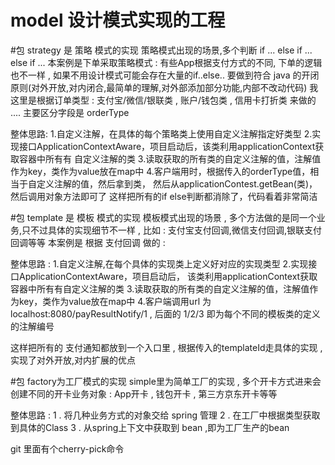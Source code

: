 # model 设计模式实现的工程
#包 strategy 是 策略 模式的实现
策略模式出现的场景,多个判断 if ... else if ... else if ...
本案例是下单采取策略模式 :
    有些App根据支付方式的不同, 下单的逻辑也不一样 , 如果不用设计模式可能会存在大量的if..else..
    要做到符合 java 的开闭原则(对外开放,对内闭合,最简单的理解,对外部添加部分功能,内部不改动代码)
    我这里是根据订单类型 : 支付宝/微信/银联类 , 账户/钱包类 , 信用卡打折类 来做的 .... 
    主要区分字段是 orderType
    
整体思路:
    1.自定义注解，在具体的每个策略类上使用自定义注解指定好类型
    2.实现接口ApplicationContextAware，项目启动后，该类利用applicationContext获取容器中所有有
        自定义注解的类
    3.读取获取的所有类的自定义注解的值，注解值作为key，类作为value放在map中
    4.客户端用时，根据传入的orderType值，相当于自定义注解的值，然后拿到类，
    然后从applicationContest.getBean(类)，然后调用对象方法即可了
  这样把所有的if else判断都消除了，代码看着非常简洁
  
#包 template 是 模板 模式的实现
模板模式出现的场景 , 多个方法做的是同一个业务,只不过具体的实现细节不一样 , 
比如 : 支付宝支付回调,微信支付回调,银联支付回调等等
本案例是 根据 支付回调 做的 :

整体思路 :
    1.自定义注解,在每个具体的实现类上定义好对应的实现类型
    2.实现接口ApplicationContextAware，项目启动后，
        该类利用applicationContext获取容器中所有有自定义注解的类
    3.读取获取的所有类的自定义注解的值，注解值作为key，类作为value放在map中
    4.客户端调用url 为 localhost:8080/payResultNotify/1 , 
        后面的 1/2/3 即为每个不同的模板类的定义的注解编号
    
   这样把所有的 支付通知都放到一个入口里 , 根据传入的templateId走具体的实现 , 
   实现了对外开放,对内扩展的优点

#包 factory为工厂模式的实现
simple里为简单工厂的实现 , 多个开卡方式进来会创建不同的开卡业务对象 : 
App开卡 , 钱包开卡 , 第三方京东开卡等等

整体思路 :
    1 . 将几种业务方式的对象交给 spring 管理
    2 . 在工厂中根据类型获取到具体的Class
    3 . 从spring上下文中获取到 bean ,即为工厂生产的bean
    
    
git 里面有个cherry-pick命令
